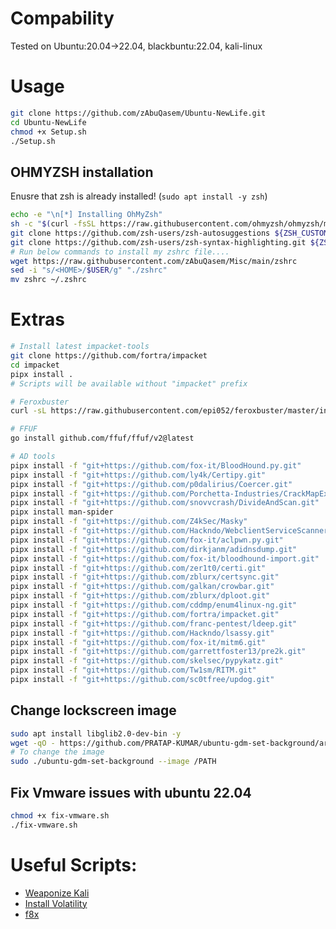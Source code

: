 # Compability
Tested on Ubuntu:20.04->22.04, blackbuntu:22.04, kali-linux
# Usage
```bash
git clone https://github.com/zAbuQasem/Ubuntu-NewLife.git
cd Ubuntu-NewLife
chmod +x Setup.sh
./Setup.sh
```
## OHMYZSH installation
 Enusre that zsh is already installed! (`sudo apt install -y zsh`)
 ```bash
echo -e "\n[*] Installing OhMyZsh"
sh -c "$(curl -fsSL https://raw.githubusercontent.com/ohmyzsh/ohmyzsh/master/tools/install.sh)"
git clone https://github.com/zsh-users/zsh-autosuggestions ${ZSH_CUSTOM:-~/.oh-my-zsh/custom}/plugins/zsh-autosuggestions
git clone https://github.com/zsh-users/zsh-syntax-highlighting.git ${ZSH_CUSTOM:-~/.oh-my-zsh/custom}/plugins/zsh-syntax-highlighting
# Run below commands to install my zshrc file....
wget https://raw.githubusercontent.com/zAbuQasem/Misc/main/zshrc
sed -i "s/<HOME>/$USER/g" "./zshrc"
mv zshrc ~/.zshrc
```
# Extras
```sh
# Install latest impacket-tools
git clone https://github.com/fortra/impacket
cd impacket 
pipx install .
# Scripts will be available without "impacket" prefix

# Feroxbuster
curl -sL https://raw.githubusercontent.com/epi052/feroxbuster/master/install-nix.sh | bash

# FFUF
go install github.com/ffuf/ffuf/v2@latest

# AD tools
pipx install -f "git+https://github.com/fox-it/BloodHound.py.git"
pipx install -f "git+https://github.com/ly4k/Certipy.git"
pipx install -f "git+https://github.com/p0dalirius/Coercer.git"
pipx install -f "git+https://github.com/Porchetta-Industries/CrackMapExec.git"
pipx install -f "git+https://github.com/snovvcrash/DivideAndScan.git"
pipx install man-spider
pipx install -f "git+https://github.com/Z4kSec/Masky"
pipx install -f "git+https://github.com/Hackndo/WebclientServiceScanner.git"
pipx install -f "git+https://github.com/fox-it/aclpwn.py.git"
pipx install -f "git+https://github.com/dirkjanm/adidnsdump.git"
pipx install -f "git+https://github.com/fox-it/bloodhound-import.git"
pipx install -f "git+https://github.com/zer1t0/certi.git"
pipx install -f "git+https://github.com/zblurx/certsync.git"
pipx install -f "git+https://github.com/galkan/crowbar.git"
pipx install -f "git+https://github.com/zblurx/dploot.git"
pipx install -f "git+https://github.com/cddmp/enum4linux-ng.git"
pipx install -f "git+https://github.com/fortra/impacket.git"
pipx install -f "git+https://github.com/franc-pentest/ldeep.git"
pipx install -f "git+https://github.com/Hackndo/lsassy.git"
pipx install -f "git+https://github.com/fox-it/mitm6.git"
pipx install -f "git+https://github.com/garrettfoster13/pre2k.git"
pipx install -f "git+https://github.com/skelsec/pypykatz.git"
pipx install -f "git+https://github.com/Tw1sm/RITM.git"
pipx install -f "git+https://github.com/sc0tfree/updog.git"
```

## Change lockscreen image
```bash
sudo apt install libglib2.0-dev-bin -y
wget -qO - https://github.com/PRATAP-KUMAR/ubuntu-gdm-set-background/archive/main.tar.gz | tar zx --strip-components=1 ubuntu-gdm-set-background-main/ubuntu-gdm-set-background
# To change the image
sudo ./ubuntu-gdm-set-background --image /PATH
```
## Fix Vmware issues with ubuntu 22.04
```bash
chmod +x fix-vmware.sh
./fix-vmware.sh
```
# Useful Scripts:
- [Weaponize Kali](https://github.com/snovvcrash/WeaponizeKali.sh)
- [Install Volatility](https://pwnsec-notes.gitbook.io/ctf-notes/forensics/memory#installing-volatility)
- [f8x](https://github.com/ffffffff0x/f8x)
